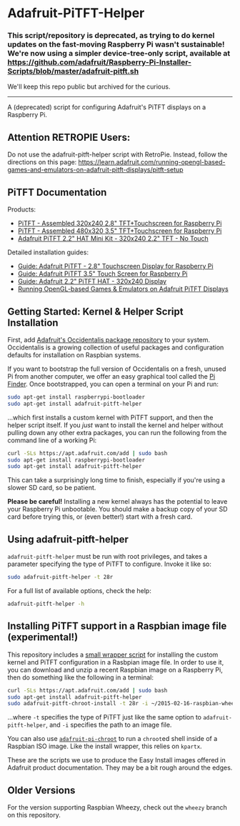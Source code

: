 # Adafruit-PiTFT-Helper

### This script/repository is deprecated, as trying to do kernel updates on the fast-moving Raspberry Pi wasn't sustainable! We're now using a simpler device-tree-only script, available at https://github.com/adafruit/Raspberry-Pi-Installer-Scripts/blob/master/adafruit-pitft.sh

We'll keep this repo public but archived for the curious.

---------------------------------

A (deprecated) script for configuring Adafruit's PiTFT displays on a Raspberry Pi.

## Attention RETROPIE Users:

Do not use the adafruit-pitft-helper script with RetroPie. Instead, follow the directions on this page:
https://learn.adafruit.com/running-opengl-based-games-and-emulators-on-adafruit-pitft-displays/pitft-setup

## PiTFT Documentation

Products:

- [PiTFT - Assembled 320x240 2.8" TFT+Touchscreen for Raspberry Pi](https://www.adafruit.com/product/1601)
- [PiTFT - Assembled 480x320 3.5" TFT+Touchscreen for Raspberry Pi](https://www.adafruit.com/product/2097)
- [Adafruit PiTFT 2.2" HAT Mini Kit - 320x240 2.2" TFT - No Touch](https://www.adafruit.com/product/2315)

Detailed installation guides:

- [Guide: Adafruit PiTFT - 2.8" Touchscreen Display for Raspberry Pi](https://learn.adafruit.com/adafruit-pitft-28-inch-resistive-touchscreen-display-raspberry-pi/overview)
- [Guide: Adafruit PiTFT 3.5" Touch Screen for Raspberry Pi](https://learn.adafruit.com/adafruit-pitft-3-dot-5-touch-screen-for-raspberry-pi/overview)
- [Guide: Adafruit 2.2" PiTFT HAT - 320x240 Display](https://learn.adafruit.com/adafruit-2-2-pitft-hat-320-240-primary-display-for-raspberry-pi/overview)
- [Running OpenGL-based Games & Emulators on Adafruit PiTFT Displays](https://learn.adafruit.com/running-opengl-based-games-and-emulators-on-adafruit-pitft-displays/overview)

## Getting Started: Kernel & Helper Script Installation

First, add [Adafruit's Occidentalis package repository][o] to your system.
Occidentalis is a growing collection of useful packages and configuration
defaults for installation on Raspbian systems.

If you want to bootstrap the full version of Occidentalis on a fresh, unused Pi
from another computer, we offer an easy graphical tool called the [Pi Finder][p].
Once bootstrapped, you can open a terminal on your Pi and run:

```sh
sudo apt-get install raspberrypi-bootloader
sudo apt-get install adafruit-pitft-helper
```

...which first installs a custom kernel with PiTFT support, and then the helper
script itself.  If you _just_ want to install the kernel and helper without
pulling down any other extra packages, you can run the following from the
command line of a working Pi:

```sh
curl -SLs https://apt.adafruit.com/add | sudo bash
sudo apt-get install raspberrypi-bootloader
sudo apt-get install adafruit-pitft-helper
```

This can take a surprisingly long time to finish, especially if you're using a
slower SD card, so be patient.

**Please be careful!** Installing a new kernel always has the potential to
leave your Raspberry Pi unbootable.  You should make a backup copy of your SD
card before trying this, or (even better!) start with a fresh card.

## Using adafruit-pitft-helper

`adafruit-pitft-helper` must be run with root privileges, and takes a parameter
specifying the type of PiTFT to configure.  Invoke it like so:

```sh
sudo adafruit-pitft-helper -t 28r
```

For a full list of available options, check the help:

```sh
adafruit-pitft-helper -h
```

## Installing PiTFT support in a Raspbian image file (experimental!)

This repository includes a [small wrapper script][c] for installing the custom
kernel and PiTFT configuration in a Rasbpian image file.  In order to use it,
you can download and unzip a recent Raspbian image on a Raspberry Pi, then do
something like the following in a terminal:

```sh
curl -SLs https://apt.adafruit.com/add | sudo bash
sudo apt-get install adafruit-pitft-helper
sudo adafruit-pitft-chroot-install -t 28r -i ~/2015-02-16-raspbian-wheezy.img
```

...where `-t` specifies the type of PiTFT just like the same option to
`adafruit-pitft-helper`, and `-i` specifies the path to an image file.

You can also use [`adafruit-pi-chroot`][pi-chroot] to run a `chroot`ed shell
inside of a Raspbian ISO image.  Like the install wrapper, this relies on
`kpartx`.

These are the scripts we use to produce the Easy Install images offered in
Adafruit product documentation.  They may be a bit rough around the edges.

## Older Versions

For the version supporting Raspbian Wheezy, check out the `wheezy` branch
on this repository.

[o]: https://github.com/adafruit/Adafruit-Occidentalis
[p]: https://github.com/adafruit/Adafruit-Pi-Finder
[c]: https://github.com/adafruit/Adafruit-PiTFT-Helper/blob/master/adafruit-pitft-chroot-install
[pi-chroot]: https://github.com/adafruit/Adafruit-PiTFT-Helper/blob/master/adafruit-pi-chroot
